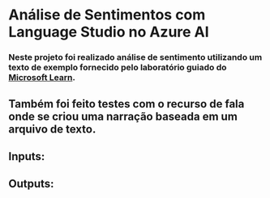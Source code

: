 # Análise de Sentimentos com Language Studio no Azure AI

### Neste projeto foi realizado análise de sentimento utilizando um texto de exemplo fornecido pelo laboratório guiado do [Microsoft Learn](https://microsoftlearning.github.io/mslearn-ai-fundamentals/Instructions/Labs/06-text-analysis.html).
Também foi feito testes com o recurso de fala onde se criou uma narração baseada em um arquivo de texto.
--
## Inputs:

## Outputs: 
